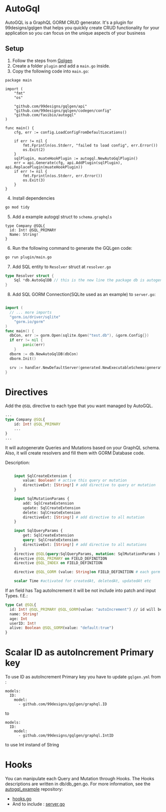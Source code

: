 # AutoGql

AutoGQL is a GraphQL GORM CRUD generator. It's a plugin for 99designs/gqlgen that helps you quickly create CRUD functionality for your application so you can focus on the unique aspects of your business

## Setup

1. Follow the steps from [Gqlgen](https://gqlgen.com)
2. Create a folder ```plugin``` and add a ```main.go``` inside. 
3. Copy the following code into ```main.go```: 
```golang
package main

import (
	"fmt"
	"os"

	"github.com/99designs/gqlgen/api"
	"github.com/99designs/gqlgen/codegen/config"
	"github.com/fasibio/autogql"
)

func main() {
	cfg, err := config.LoadConfigFromDefaultLocations()

	if err != nil {
		fmt.Fprintln(os.Stderr, "failed to load config", err.Error())
		os.Exit(2)
	}
	sqlPlugin, muateHookPlugin := autogql.NewAutoGqlPlugin()
	err = api.Generate(cfg, api.AddPlugin(sqlPlugin), api.ReplacePlugin(muateHookPlugin))
	if err != nil {
		fmt.Fprintln(os.Stderr, err.Error())
		os.Exit(3)
	}
}
```
4. Install dependencies
```bash
go mod tidy
```
5. Add a example autogql struct to ```schema.graphqls```

```gql
type Company @SQL{
  id: Int! @SQL_PRIMARY
  Name: String!
}
```

6. Run the following command to generate the GQLgen code:

```bash
go run plugin/main.go
```

7. Add SQL entity to ```Resolver``` struct at ```resolver.go```
```go
type Resolver struct {
	Sql *db.AutoGqlDB // this is the new line the package db is autogenerate by this plugin
}
```

8. Add SQL GORM Connection(SQLite used as an example) to ```server.go```:

```go

import (
  // ... more imports
  "gorm.io/driver/sqlite"
	"gorm.io/gorm"
)
func main() {
  dbCon, err := gorm.Open(sqlite.Open("test.db"), &gorm.Config{})
  if err != nil {
		panic(err)
	}
  dborm := db.NewAutoGqlDB(dbCon)
  dborm.Init()

  srv := handler.NewDefaultServer(generated.NewExecutableSchema(generated.Config{Resolvers: &graph.Resolver{Sql: &dborm} //.... <- here set dborm to resolver
}

```

# Directives
Add the ```@SQL``` directive to each type that you want managed by AutoGQL.

```graphql
...
type Company @SQL{
	id: Int! @SQL_PRIMARY
	...
}
...
```
It will autogenerate Queries and Mutations based on your GraphQL schema. Also, it will create resolvers and fill them with GORM Database code.

Description: 

```graphql

	input SqlCreateExtension {
		value: Boolean! # active this query or mutation
		directiveExt: [String!] # add directive to query or mutation
	}

	input SqlMutationParams {
		add: SqlCreateExtension
		update: SqlCreateExtension
		delete: SqlCreateExtension
		directiveExt: [String!] # add directive to all mutation
	}

	input SqlQueryParams {
		get: SqlCreateExtension
		query: SqlCreateExtension
		directiveExt: [String!] # add directive to all mutations
	}
	directive @SQL(query:SqlQueryParams, mutation: SqlMutationParams ) on OBJECT
	directive @SQL_PRIMARY on FIELD_DEFINITION
	directive @SQL_INDEX on FIELD_DEFINITION

	directive @SQL_GORM (value: String)on FIELD_DEFINITION # each gorm command ==> not all useable at the moment pls open issue if you find one

	scalar Time #activated for createdAt, deletedAt, updatedAt etc

```

If an field has Tag autoIncrement it will be not include into patch and input Types. 
f.E.: 
```graphql
type Cat @SQL{
  id: Int! @SQL_PRIMARY @SQL_GORM(value: "autoIncrement") // id will be removed from add and patch types
  name: String!
  age: Int
  userID: Int!
  alive: Boolean @SQL_GORM(value: "default:true")
}

```


# Scalar ID as autoIncrement Primary key
To use ID as autoIncrement Primary key you have to update ```gqlgen.yml```
from : 
```
models:
  ID:
    model:
      - github.com/99designs/gqlgen/graphql.ID
```
to 
```
models:
  ID:
    model:
      - github.com/99designs/gqlgen/graphql.IntID
```

to use Int instand of String


# Hooks 

You can manipulate each Query and Mutation through Hooks. The Hooks descriptions are written in db/db_gen.go. For more information, see the [autogql_example](https://github.com/fasibio/autogql_example) repository:


 - [hooks.go](https://github.com/fasibio/autogql_example/blob/main/hooks.go)
 - And to include : [server.go](https://github.com/fasibio/autogql_example/blob/main/server.go#L29-L33)





